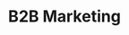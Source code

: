 ---
title: B2B Marketing
description: Marketing and advertising tools to attract and retain customers in the b2b segment.
---